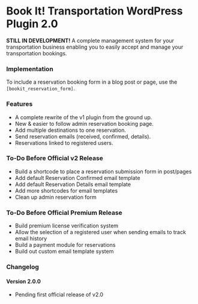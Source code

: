 Book It! Transportation WordPress Plugin 2.0
======================

<b>STILL IN DEVELOPMENT!</b> A complete management system for your transportation business enabling you to easily accept and manage your transportation bookings.

<h3>Implementation</h3>

To include a reservation booking form in a blog post or page, use the <code>[bookit_reservation_form]</code>.

<h3>Features</h3>

<ul>
<li>A complete rewrite of the v1 plugin from the ground up.
<li>New &amp; easier to follow admin reservation booking page.
<li>Add multiple destinations to one reservation.
<li>Send reservation emails (received, confirmed, details).
<li>Reservations linked to registered users.
</ul>

<h3>To-Do Before Official v2 Release</h3>

<ul>
<li>Build a shortcode to place a reservation submission form in post/pages
<li>Add default Reservation Confirmed email template
<li>Add default Reservation Details email template
<li>Add more shortcodes for email templates
<li>Clean up admin reservation form
</ul>

<h3>To-Do Before Official Premium Release</h3>
<ul>
<li>Build premium license verification system
<li>Allow the selection of a registered user when sending emails to track email history
<li>Build a payment module for reservations
<li>Build out custom email template system
</ul>

<h3>Changelog</h3>

<h4>Version 2.0.0</h4>
<ul>
<li>Pending first official release of v2.0
</ul>
